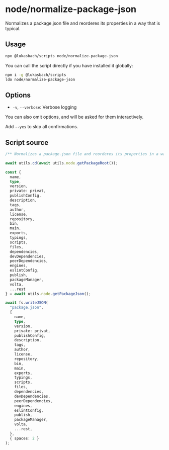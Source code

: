 # node/normalize-package-json

Normalizes a package.json file and reorderes its properties in a way that is typical.


## Usage

```bash
npx @lukasbach/scripts node/normalize-package-json
```

You can call the script directly if you have installed it globally:

```bash
npm i -g @lukasbach/scripts
ldo node/normalize-package-json
```

## Options


- `-v`, `--verbose`: Verbose logging

You can also omit options, and will be asked for them interactively.

Add `--yes` to skip all confirmations.

## Script source

```typescript
/** Normalizes a package.json file and reorderes its properties in a way that is typical. */

await utils.cd(await utils.node.getPackageRoot());

const {
  name,
  type,
  version,
  private: privat,
  publishConfig,
  description,
  tags,
  author,
  license,
  repository,
  bin,
  main,
  exports,
  typings,
  scripts,
  files,
  dependencies,
  devDependencies,
  peerDependencies,
  engines,
  eslintConfig,
  publish,
  packageManager,
  volta,
  ...rest
} = await utils.node.getPackageJson();

await fs.writeJSON(
  "package.json",
  {
    name,
    type,
    version,
    private: privat,
    publishConfig,
    description,
    tags,
    author,
    license,
    repository,
    bin,
    main,
    exports,
    typings,
    scripts,
    files,
    dependencies,
    devDependencies,
    peerDependencies,
    engines,
    eslintConfig,
    publish,
    packageManager,
    volta,
    ...rest,
  },
  { spaces: 2 }
);

````

